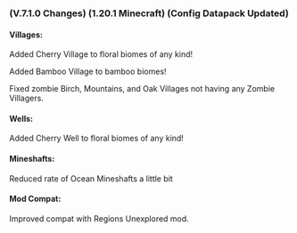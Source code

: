 ### **(V.7.1.0 Changes) (1.20.1 Minecraft) (Config Datapack Updated)**

#### Villages:
Added Cherry Village to floral biomes of any kind! 

Added Bamboo Village to bamboo biomes!

Fixed zombie Birch, Mountains, and Oak Villages not having any Zombie Villagers.

#### Wells:
Added Cherry Well to floral biomes of any kind!

#### Mineshafts:
Reduced rate of Ocean Mineshafts a little bit

#### Mod Compat:
Improved compat with Regions Unexplored mod.